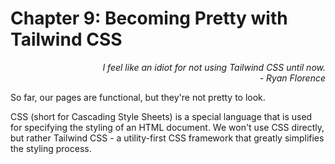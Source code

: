 # Chapter 9: Becoming Pretty with Tailwind CSS

<div style="text-align: right"> <i> I feel like an idiot for not using Tailwind CSS until now. <br> - Ryan Florence </i> </div>

So far, our pages are functional, but they're not pretty to look.

CSS (short for Cascading Style Sheets) is a special language that is used for specifying the styling of an HTML document.
We won't use CSS directly, but rather Tailwind CSS - a utility-first CSS framework that greatly simplifies the styling process.
